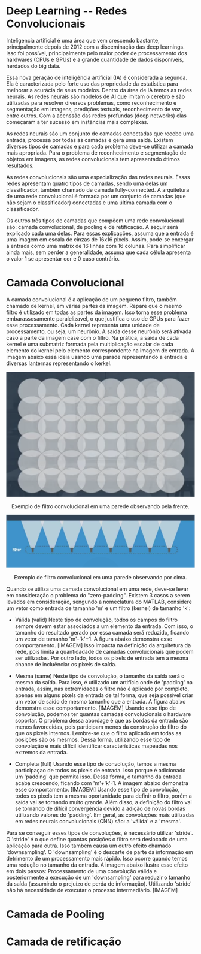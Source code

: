 # Deep Learning -- Redes Convolucionais

Inteligencia artificial é uma área que vem crescendo bastante, principalmente depois de 2012 com a disceminação das deep learnings. Isso foi possível, principalmente pelo maior poder de processamento dos hardwares (CPUs e GPUs) e a grande quantidade de dados disponíveis, herdados do big data. 

Essa nova geração de inteligência artificial (IA) é considerada a segunda. Ela é caracterizada pelo forte uso das propriedade da estatística para melhorar a acurácia de seus modelos. Dentro da área de IA temos as redes neurais. As redes neurais são modelos de AI que imitam o cerebro e são utilizadas para resolver diversos problemas, como reconhecimento e segmentação em imagens, predições textuais, reconhecimento de voz, entre outros. Com a acenssão das redes profundas (deep networks) elas começaram a ter sucesso em instâncias mais complexas.

As redes neurais são um conjunto de camadas conectadas que recebe uma entrada, processa por todas as camadas e gera uma saída. Existem diversos tipos de camadas e para cada problema deve-se utilizar a camada mais apropriada. Para o problema de reconhecimento e segmentação de objetos em imagens, as redes convolucionais tem apresentado ótimos resultados.

As redes convolucionais são uma especialização das redes neurais. Essas redes apresentam quatro tipos de camadas, sendo uma delas um classificador, também chamado de camada fully-connected. A arquitetura de uma rede convolucional é formada por um conjunto de camadas (que não sejam o classificador) conectadas e uma última camada com o classificador.

Os outros três tipos de camadas que compõem uma rede convolucional são: camada convolucional, de pooling e de retificação. A seguir será explicado cada uma delas. Para essas explicações, assuma que a entrada é uma imagem em escala de cinzas de 16x16 pixels. Assim, pode-se enxergar a entrada como uma matrix de 16 linhas com 16 colunas. Para simplificar ainda mais, sem perder a generalidade, assuma que cada célula apresenta o valor 1 se apresentar cor e 0 caso contrário.

# Camada Convolucional

A camada convolucional é a aplicação de um pequeno filtro, também chamado de kernel, em várias partes da imagem. Repare que o mesmo filtro é utilizado em todas as partes da imagem. Isso torna esse problema embarassosamente paralelizavel, o que justifica o uso de GPUs para fazer esse processamento. Cada kernel representa uma unidade de processamento, ou seja, um neurônio. A saída desse neurônio será ativada caso a parte da imagem case com o filtro. Na prática, a saída de cada kernel é uma submatriz formada pela multiplicação escalar de cada elemento do kernel pelo elemento correspondente na imagem de entrada.
A imagem abaixo essa ideia usando uma parade representando a entrada e diversas lanternas representando o kerkel.

![Exemplo de filtro convolucional em uma parede observando pela frente.](figs/conv_wall_front.png)
<p align="center"> Exemplo de filtro convolucional em uma parede observando pela frente. </p>

![Exemplo de filtro convolucional em uma parede observando por cima.](figs/conv_wall_top.png)
<p align="center"> Exemplo de filtro convolucional em uma parede observando por cima. </p>


Quando se utiliza uma camada convolucional em uma rede, deve-se levar em consideração o problema do "zero-padding". Existem 3 casos a serem levados em consideração, sengundo a nomeclatura do MATLAB, considere um vetor como entrada de tamanho 'm' e um filtro (kernel) de tamanho 'k':
 - Válida (valid)
Neste tipo de convolução, todos os campos do filtro sempre devem estar associados a um elemento da entrada. Com isso, o tamanho do resultado gerado por essa camada será reduzido, ficando um vetor de tamanho 'm'-'k'+1. A figura abaixo demonstra esse comportamento.
[IMAGEM]
Isso impacta na definição da arquitetura da rede, pois limita a quantidadade de camadas convolucionais que podem ser utilizadas. Por outro lado, todos os pixels de entrada tem a mesma chance de incluênciar os pixels de saída.

 - Mesma (same)
Neste tipo de convolução, o tamanho da saída será o mesmo da saída. Para isso, é utilizado um artifício onde de 'padding' na entrada, assim, nas extremidades o filtro não é aplicado por completo, apenas em alguns pixels da entrada de tal forma, que seja possível criar um vetor de saído de mesmo tamanho que a entrada. A figura abaixo demonstra esse comportamento.
[IMAGEM]
Usando esse tipo de convolução, podemos ter quantas camadas convolucionais o hardware soportar. O problema dessa abordage é que as bordas da entrada são menos favorecidas, pois participam menos da construção do filtro do que os pixels internos. Lembre-se que o filtro aplicado em todas as posições são os mesmos. Dessa forma, utilizando esse tipo de convolução é mais difícil identificar características mapeadas nos extremos da entrada.

 - Completa (full)
Usando esse tipo de convolução, temos a mesma participaçao de todos os pixels de entrada. Isso porque é adicionado um 'padding' que permita isso. Dessa forma, o tamanho da entrada acaba crescendo, ficando com 'm'+'k'-1. A imagem abaixo demonstra esse comportamento.
[IMAGEM]
Usando esse tipo de convolução, todos os pixels tem a mesma oportunidade para definir o filtro, porém a saída vai se tornando muito grande. Além disso, a definição do filtro vai se tornando de difícil convergência devido a adição de novas bordas utilizando valores do 'padding'. Em geral, as convoluções mais utilizadas em redes neurais convolucionais (CNN) são: a 'válida' e a 'mesma'.

Para se conseguir esses tipos de convoluções, é necessário utilizar 'stride'. O 'stride' é o que define quantas posições o filtro será deslocado de uma aplicação para outra. Isso também causa um outro efeito chamado 'downsampling'.
O 'downsampling' é o descarte de parte da informação em detrimento de um processamento mais rápido. Isso ocorre quando temos uma redução no tamanho da entrada. A imagem abaixo ilustra esse efeito em dois passos: Processamento de uma convolução válida e posteriormente a execução de um 'downsampling' para reduzir o tamanho da saída (assumindo o prejuízo de perda de informação). Utilizando 'stride' não há necessidade de executar o processo intermediário. 
[IMAGEM]

# Camada de Pooling

# Camada de retificação
